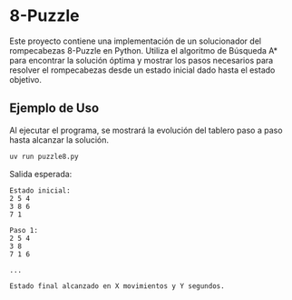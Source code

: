 # 8-Puzzle

Este proyecto contiene una implementación de un solucionador del rompecabezas 8-Puzzle en Python. Utiliza el algoritmo de Búsqueda A* para encontrar la solución óptima y mostrar los pasos necesarios para resolver el rompecabezas desde un estado inicial dado hasta el estado objetivo.

## Ejemplo de Uso

Al ejecutar el programa, se mostrará la evolución del tablero paso a paso hasta alcanzar la solución.

```bash
uv run puzzle8.py
```

Salida esperada:

```
Estado inicial:
2 5 4
3 8 6
7 1  

Paso 1:
2 5 4
3 8  
7 1 6

...

Estado final alcanzado en X movimientos y Y segundos.
```
